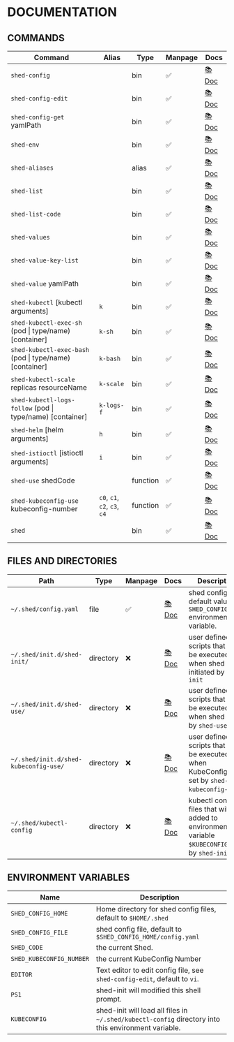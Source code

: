 # DOCUMENTATION

## COMMANDS

| Command                                                   | Alias                        | Type     | Manpage | Docs                                  |
| --------------------------------------------------------- | ---------------------------- | -------- | ------- | ------------------------------------- |
| `shed-config`                                             |                              | bin      | ✅      | [📚 Doc](shed-config.md)              |
| `shed-config-edit`                                        |                              | bin      | ✅      | [📚 Doc](shed-config-edit.md)         |
| `shed-config-get` yamlPath                                |                              | bin      | ✅      | [📚 Doc](shed-config-get.md)          |
| `shed-env`                                                |                              | bin      | ✅      | [📚 Doc](shed-env.md)                 |
| `shed-aliases`                                            |                              | alias    | ✅      | [📚 Doc](shed-aliases.md)             |
| `shed-list`                                               |                              | bin      | ✅      | [📚 Doc](shed-list.md)                |
| `shed-list-code`                                          |                              | bin      | ✅      | [📚 Doc](shed-list-code.md)           |
| `shed-values`                                             |                              | bin      | ✅      | [📚 Doc](shed-values.md)              |
| `shed-value-key-list`                                     |                              | bin      | ✅      | [📚 Doc](shed-value-key-list.md)      |
| `shed-value` yamlPath                                     |                              | bin      | ✅      | [📚 Doc](shed-value.md)               |
| `shed-kubectl` [kubectl arguments]                        | `k`                          | bin      | ✅      | [📚 Doc](shed-kubectl.md)             |
| `shed-kubectl-exec-sh` (pod \| type/name) [container]     | `k-sh`                       | bin      | ✅      | [📚 Doc](shed-kubectl-exec-sh.md)     |
| `shed-kubectl-exec-bash` (pod \| type/name) [container]   | `k-bash`                     | bin      | ✅      | [📚 Doc](shed-kubectl-exec-bash.md)   |
| `shed-kubectl-scale` replicas resourceName                | `k-scale`                    | bin      | ✅      | [📚 Doc](shed-kubectl-scale.md)       |
| `shed-kubectl-logs-follow` (pod \| type/name) [container] | `k-logs-f`                   | bin      | ✅      | [📚 Doc](shed-kubectl-logs-follow.md) |
| `shed-helm` [helm arguments]                              | `h`                          | bin      | ✅      | [📚 Doc](shed-helm.md)                |
| `shed-istioctl` [istioctl arguments]                      | `i`                          | bin      | ✅      | [📚 Doc](shed-istioctl.md)            |
| `shed-use` shedCode                                       |                              | function | ✅      | [📚 Doc](shed-use.md)                 |
| `shed-kubeconfig-use` kubeconfig-number                   | `c0`, `c1`, `c2`, `c3`, `c4` | function | ✅      | [📚 Doc](shed-kubeconfig-use.md)      |
| `shed`                                                    |                              | bin      | ✅      | [📚 Doc](shed.md)                     |

## FILES AND DIRECTORIES

| Path                                  | Type      | Manpage | Docs                                              | Description                                                                                      |
| ------------------------------------- | --------- | ------- | ------------------------------------------------- | ------------------------------------------------------------------------------------------------ |
| `~/.shed/config.yaml`                 | file      | ✅      | [📚 Doc](file-shed-config.yaml.md)                | shed config file, default value of `SHED_CONFIG_FILE` environment variable.                      |
| `~/.shed/init.d/shed-init/`           | directory | ❌      | [📚 Doc](directory-init.d-shed-init.md)           | user defined scripts that will be executed when shed is initiated by `shed-init`                 |
| `~/.shed/init.d/shed-use/`            | directory | ❌      | [📚 Doc](directory-init.d-shed-use.md)            | user defined scripts that will be executed when shed is set by `shed-use`.                       |
| `~/.shed/init.d/shed-kubeconfig-use/` | directory | ❌      | [📚 Doc](directory-init.d-shed-kubeconfig-use.md) | user defined scripts that will be executed when KubeConfig is set by `shed-kubeconfig-use`.      |
| `~/.shed/kubectl-config`              | directory | ❌      | [📚 Doc](directory-kubectl-config.md)             | kubectl config files that will be added to environment variable `$KUBECONFIG` on by `shed-init`. |

## ENVIRONMENT VARIABLES

| Name                     | Description                                                                                         |
| ------------------------ | --------------------------------------------------------------------------------------------------- |
| `SHED_CONFIG_HOME`       | Home directory for shed config files, default to `$HOME/.shed`                                      |
| `SHED_CONFIG_FILE`       | shed config file, default to `$SHED_CONFIG_HOME/config.yaml`                                        |
| `SHED_CODE`              | the current Shed.                                                                                   |
| `SHED_KUBECONFIG_NUMBER` | the current KubeConfig Number                                                                       |
| `EDITOR`                 | Text editor to edit config file, see `shed-config-edit`, default to `vi`.                           |
| `PS1`                    | shed-init will modified this shell prompt.                                                          |
| `KUBECONFIG`             | shed-init will load all files in `~/.shed/kubectl-config` directory into this environment variable. |
